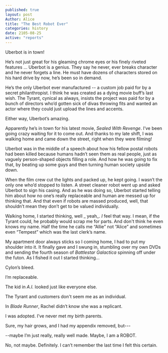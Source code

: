 ```yaml
---
published: true
layout: post
Author: Alice
title: "The Best Robot Ever"
categories: history
date: 2105-08-25
active: "reports"
---
```


Uberbot is in town! 

He’s not just great for  his gleaming chrome eyes or his finely riveted features … Uberbot is a genius. They say he never, ever breaks character and he never forgets a line. He must have dozens of characters stored on his hard drive by now, he’s been so in demand. 

He’s the only Uberbot ever manufactured -- a custom job paid for by a secret philanthropist. I think he was created as a dying movie buff’s last wish. The Tyrant, cynical as always, insists the project was paid for by a bunch of directors who’d gotten sick of divas throwing fits and wanted an actor where they could just upload the lines and accents. 

Either way, Uberbot’s amazing.

Apparently he’s in town for his latest movie, _Sealed With Revenge_. I’ve been going crazy waiting for it to come out. And thanks to my late shift, I was walking home and came down the street, right when they were filming!

Uberbot was in the middle of a speech about how his fellow postal robots had been killed because humans hadn’t seen them as real people, just as vaguely person-shaped objects filling a role. And how he was going to fix that, by beating up some guys and then turning human society upside down. 

When the film crew cut the lights and packed up, he kept going. I wasn’t the only one who’d stopped to listen. A street cleaner robot went up and asked Uberbot to sign his casing.  And as he was doing so, Uberbot started telling him about how no one’s really replaceable and human are messed up for thinking that. And that even if robots are massed produced, well, that shouldn’t mean they don’t get to be valued individually.  

Walking home, I started thinking, well _ yeah_. _I_ feel that way. I mean, if the Tyrant could, he probably would scrap me for parts. And don't think he even knows my name. Half the time he calls me “Allie” not “Alice” and sometimes even “Tempest” which was the last clerk’s name.

My apartment door always sticks so I coming home, I had to put my shoulder into it. It finally gave and I swung in, stumbling over my own DVDs and sending the fourth season of _Battlestar Galactica_ spinning off under the futon. As I fished it out I started thinking…

Cylon’s bleed.

I’m replaceable.

The kid in _A.I._ looked just like everyone else.

The Tyrant and customers don't seem me as an individual.

In _Blade Runner_, Rachel didn’t know she was a replicant. 

I was adopted. I’ve never met my birth parents.

Sure, my hair grows, and I had my appendix removed, but---

--maybe I’m just really, really well made. Maybe, I am a ROBOT. 

No, not maybe. Definitely. I can’t remember the last time I felt this certain.
